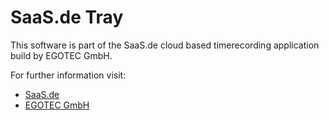 # SaaS.de Tray

This software is part of the SaaS.de cloud based timerecording application build by EGOTEC GmbH.
 
<p>For further information visit:</p>
	<ul>
		<li>
			<a href="https://www.saas.de">SaaS.de</a>
		</li>
		<li>
			<a href="https://www.egotec.com">EGOTEC GmbH</a>
		</li>
	</ul>
